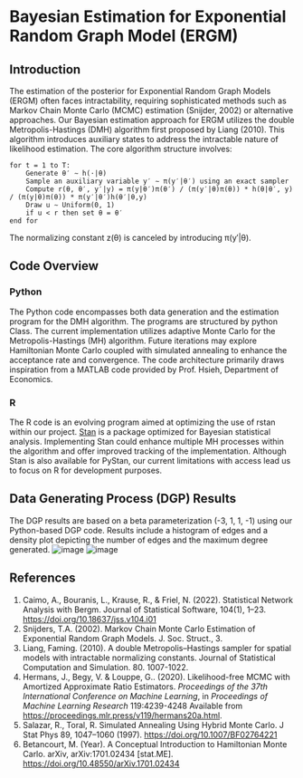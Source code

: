 # Bayesian Estimation for Exponential Random Graph Model (ERGM)

## Introduction

The estimation of the posterior for Exponential Random Graph Models (ERGM) often faces intractability, requiring sophisticated methods such as Markov Chain Monte Carlo (MCMC) estimation (Snijder, 2002) or alternative approaches. Our Bayesian estimation approach for ERGM utilizes the double Metropolis-Hastings (DMH) algorithm first proposed by Liang (2010). This algorithm introduces auxiliary states to address the intractable nature of likelihood estimation. The core algorithm structure involves:

```
for t = 1 to T:
    Generate θ′ ∼ h(·|θ)
    Sample an auxiliary variable y′ ∼ π(y′|θ′) using an exact sampler
    Compute r(θ, θ′, y′|y) = π(y|θ′)π(θ′) / (π(y′|θ)π(θ)) * h(θ|θ′, y) / (π(y|θ)π(θ)) * π(y′|θ′)h(θ′|θ,y)
    Draw u ∼ Uniform(0, 1)
    if u < r then set θ = θ′
end for
```
The normalizing constant z(θ) is canceled by introducing π(y′|θ).

## Code Overview
### Python
The Python code encompasses both data generation and the estimation program for the DMH algorithm. The programs are structured by python Class. The current implementation utilizes adaptive Monte Carlo for the Metropolis-Hastings (MH) algorithm. Future iterations may explore Hamiltonian Monte Carlo coupled with simulated annealing to enhance the acceptance rate and convergence. The code architecture primarily draws inspiration from a MATLAB code provided by Prof. Hsieh, Department of Economics.

### R
The R code is an evolving program aimed at optimizing the use of rstan within our project. [Stan](https://mc-stan.org/) is a package optimized for Bayesian statistical analysis. Implementing Stan could enhance multiple MH processes within the algorithm and offer improved tracking of the implementation. Although Stan is also available for PyStan, our current limitations with access lead us to focus on R for development purposes.

## Data Generating Process (DGP) Results
The DGP results are based on a beta parameterization (-3, 1, 1, -1) using our Python-based DGP code. Results include a histogram of edges and a density plot depicting the number of edges and the maximum degree generated.
![image](https://github.com/boan-chen/Bayesian_ERGM/assets/108161781/90469e47-890f-4474-b465-f82bb4625f00)
![image](https://github.com/boan-chen/Bayesian_ERGM/assets/108161781/961b4932-223e-4841-b7e6-59a60ba46cdc)

## References
1. Caimo, A., Bouranis, L., Krause, R., & Friel, N. (2022). Statistical Network Analysis with Bergm. Journal of Statistical Software, 104(1), 1–23. https://doi.org/10.18637/jss.v104.i01
2. Snijders, T.A. (2002). Markov Chain Monte Carlo Estimation of Exponential Random Graph Models. J. Soc. Struct., 3.
3. Liang, Faming. (2010). A double Metropolis–Hastings sampler for spatial models with intractable normalizing constants. Journal of Statistical Computation and Simulation. 80. 1007-1022.
4. Hermans, J., Begy, V. &amp; Louppe, G.. (2020). Likelihood-free MCMC with Amortized Approximate Ratio Estimators. <i>Proceedings of the 37th International Conference on Machine Learning</i>, in <i>Proceedings of Machine Learning Research</i> 119:4239-4248 Available from https://proceedings.mlr.press/v119/hermans20a.html.
5. Salazar, R., Toral, R. Simulated Annealing Using Hybrid Monte Carlo. J Stat Phys 89, 1047–1060 (1997). https://doi.org/10.1007/BF02764221
6. Betancourt, M. (Year). A Conceptual Introduction to Hamiltonian Monte Carlo. arXiv, arXiv:1701.02434 [stat.ME]. https://doi.org/10.48550/arXiv.1701.02434





